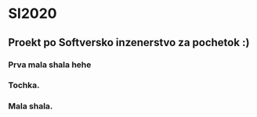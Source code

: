 # SI2020

## Proekt po Softversko inzenerstvo za pochetok :) 

### Prva mala shala hehe 
### Tochka.
### Mala shala.

